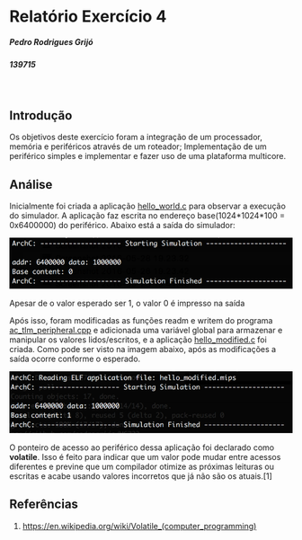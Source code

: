 # Relatório Exercício 4                                                                  

##### Pedro Rodrigues Grijó
##### 139715
<br/> 

## Introdução
Os objetivos deste exercício foram a integração de um processador, memória e periféricos através de um roteador; Implementação de um periférico simples e implementar e fazer uso de uma plataforma multicore.

## Análise

Inicialmente foi criada a aplicação [hello_world.c](https://github.com/pedrogrijo/MC723/blob/master/exercicio4/hello_world.c) para observar a execução do simulador. A aplicação faz escrita no endereço base(1024\*1024\*100 = 0x6400000) do periférico. Abaixo está a saída do simulador:

![](/exercicio4/images/sim_output1.png)

Apesar de o valor esperado ser 1, o valor 0 é impresso na saída

Após isso, foram modificadas as funções readm e writem do programa [ac_tlm_peripheral.cpp](https://github.com/pedrogrijo/MC723/blob/master/exercicio4/ac_tlm_peripheral.cppc) e adicionada uma variável global para armazenar e manipular os valores lidos/escritos, e a aplicação [hello_modified.c](https://github.com/pedrogrijo/MC723/blob/master/exercicio4/hello_modified.c) foi criada. Como pode ser visto na imagem abaixo, após as modificações a saída ocorre conforme o esperado.

![](/exercicio4/images/sim_output2.png)

O ponteiro de acesso ao periférico dessa aplicação foi declarado como **volatile**. Isso é feito para indicar que um valor pode mudar entre acessos diferentes e previne que um compilador otimize as próximas leituras ou escritas e acabe usando valores incorretos que já não são os atuais.[1]

## Referências

1. https://en.wikipedia.org/wiki/Volatile_(computer_programming)
